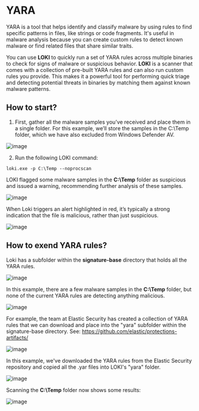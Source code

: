 # YARA

YARA is a tool that helps identify and classify malware by using rules to find specific patterns in files, like strings or code fragments. It's useful in malware analysis because you can create custom rules to detect known malware or find related files that share similar traits.

You can use **LOKI** to quickly run a set of YARA rules across multiple binaries to check for signs of malware or suspicious behavior. **LOKI** is a scanner that comes with a collection of pre-built YARA rules and can also run custom rules you provide. This makes it a powerful tool for performing quick triage and detecting potential threats in binaries by matching them against known malware patterns.

## How to start?

1. First, gather all the malware samples you’ve received and place them in a single folder. For this example, we’ll store the samples in the C:\Temp folder, which we have also excluded from Windows Defender AV.

![image](https://github.com/user-attachments/assets/3cf62ded-9cd6-438a-a1c2-b02fd8909972)

2. Run the following LOKI command:

```
loki.exe -p C:\Temp --noprocscan
```
LOKI flagged some malware samples in the **C:\Temp** folder as suspicious and issued a warning, recommending further analysis of these samples.

![image](https://github.com/user-attachments/assets/8445758a-e37b-4741-b258-6984ad8365fd)

When Loki triggers an alert highlighted in red, it’s typically a strong indication that the file is malicious, rather than just suspicious.

![image](https://github.com/user-attachments/assets/38470e88-0a49-4f7d-98d1-0b5921216706)

## How to exend YARA rules?

Loki has a subfolder within the **signature-base** directory that holds all the YARA rules.

![image](https://github.com/user-attachments/assets/24d917a2-529a-4d7b-a03e-6bbcabbc9ba5)

In this example, there are a few malware samples in the **C:\Temp** folder, but none of the current YARA rules are detecting anything malicious.

![image](https://github.com/user-attachments/assets/d5ed3d11-eb94-4454-9a21-76535e8504ef)

For example, the team at Elastic Security has created a collection of YARA rules that we can download and place into the "yara" subfolder within the signature-base directory. See: https://github.com/elastic/protections-artifacts/

![image](https://github.com/user-attachments/assets/3a02dc25-6f61-4cc4-88e9-d960dd21bc61)

In this example, we've downloaded the YARA rules from the Elastic Security repository and copied all the .yar files into LOKI's "yara" folder.

![image](https://github.com/user-attachments/assets/476320bf-9532-4413-8d37-9e431ced51e5)

Scanning the **C:\Temp** folder now shows some results:

![image](https://github.com/user-attachments/assets/ebe90dfa-935a-4a87-b819-e1892e316f85)








